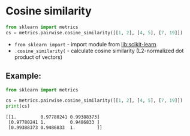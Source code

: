 # Cosine similarity

```python
from sklearn import metrics
cs = metrics.pairwise.cosine_similarity([[1, 2], [4, 5], [7, 19]])
```

- `from sklearn import` - import module from [lib:scikit-learn](https://onelinerhub.com/python-scikit-learn/how-to-install-scikit-learn-using-pip)
- `.cosine_similarity(` - calculate cosine similarity (L2-normalized dot product of vectors)

## Example: 
```python
from sklearn import metrics

cs = metrics.pairwise.cosine_similarity([[1, 2], [4, 5], [7, 19]])
print(cs)
```
```
[[1.         0.97780241 0.99388373]
 [0.97780241 1.         0.9486833 ]
 [0.99388373 0.9486833  1.        ]]

```

